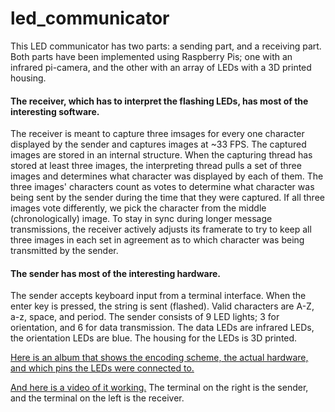 # led_communicator

This LED communicator has two parts: a sending part, and a receiving part. Both parts have been implemented using Raspberry Pis;
one with an infrared pi-camera, and the other with an array of LEDs with a 3D printed housing.

#### The receiver, which has to interpret the flashing LEDs, has most of the interesting software.
The receiver is meant to capture 
three imsages for every one character displayed by the sender and captures images at ~33 FPS. The captured images are stored in an 
internal structure. When the capturing thread has stored at least three images, the interpreting thread pulls a set of three images and 
determines what character was displayed by each of them.  The three images' characters count as votes to determine what character 
was being sent by the sender during the time that they were captured. If all three images vote differently, we pick the character from 
the middle (chronologically) image. To stay in sync during longer message transmissions, the receiver actively adjusts its framerate 
to try to keep all three images in each set in agreement as to which character was being transmitted by the sender.

#### The sender has most of the interesting hardware.
The sender accepts keyboard input from a terminal interface. When the enter key is pressed, the string is sent (flashed). 
Valid characters are A-Z, a-z, space, and period. The sender consists of 9 LED lights; 3 for orientation, and 6 for data transmission. 
The data LEDs are infrared LEDs, the orientation LEDs are blue. The housing for the LEDs is 3D printed.

[Here is an album that shows the encoding scheme, the actual hardware, and which pins the LEDs were connected to.](https://imgur.com/a/RU6Z7A7)

[And here is a video of it working.](https://www.youtube.com/watch?v=0uT-8nUPQME&feature=youtu.be)
The terminal on the right is the sender, and the terminal on the left is the receiver.
